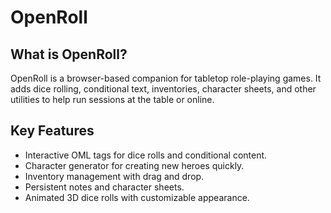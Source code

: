 # OpenRoll

## What is OpenRoll?

OpenRoll is a browser-based companion for tabletop role-playing games. It
adds dice rolling, conditional text, inventories, character sheets, and other
utilities to help run sessions at the table or online.

## Key Features

- Interactive OML tags for dice rolls and conditional content.
- Character generator for creating new heroes quickly.
- Inventory management with drag and drop.
- Persistent notes and character sheets.
- Animated 3D dice rolls with customizable appearance.

